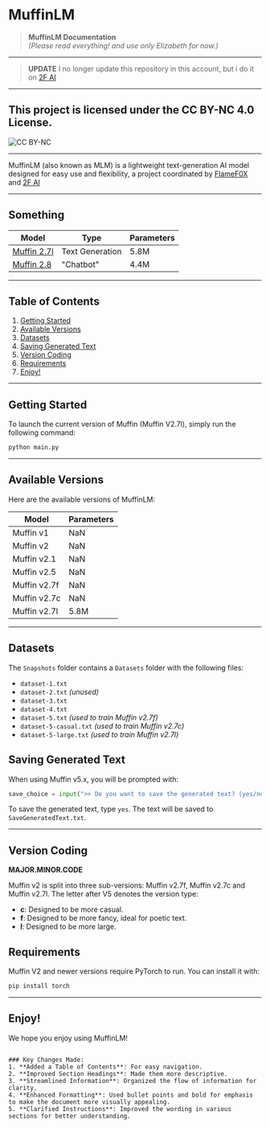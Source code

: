 # MuffinLM

> **MuffinLM Documentation**  
> *(Please read everything! and use only Elizabeth for now.)*

---

> **UPDATE**
> I no longer update this repository in this account, but i do it on [2F AI](https://github.com/2F-AI)

---

## **This project is licensed under the CC BY-NC 4.0 License.**
![CC BY-NC]( https://mirrors.creativecommons.org/presskit/buttons/88x31/svg/by-nc.svg " ")

---

MuffinLM (also known as MLM) is a lightweight text-generation AI model designed for easy use and flexibility, a project coordinated by [FlameF0X](https://github.com/FlameF0X/) and [2F AI](https://github.com/2F-AI)

---

## Something

|                            **Model**                            |    **Type**     | **Parameters** |
|-----------------------------------------------------------------|-----------------|----------------|
|   [Muffin 2.7l](https://github.com/2F-AI/MuffinLM/tree/main)    | Text Generation |      5.8M      |
| [Muffin 2.8](https://github.com/2F-AI/MuffinLM/tree/chat-model) |    "Chatbot"    |      4.4M      |

---

## Table of Contents

1. [Getting Started](#getting-started)
2. [Available Versions](#available-versions)
3. [Datasets](#datasets)
4. [Saving Generated Text](#saving-generated-text)
5. [Version Coding](#version-coding)
6. [Requirements](#requirements)
7. [Enjoy!](#enjoy)

---

## Getting Started

To launch the current version of Muffin (Muffin V2.7l), simply run the following command:

```bash
python main.py
```

---

## Available Versions

Here are the available versions of MuffinLM:

|   **Model**   | Parameters |
|---------------|------------|
|   Muffin v1   |    NaN     |
|   Muffin v2   |    NaN     |
|  Muffin v2.1  |    NaN     |
|  Muffin v2.5  |    NaN     |
| Muffin v2.7f  |    NaN     |
| Muffin v2.7c  |    NaN     |
| Muffin v2.7l  |    5.8M    |
---

## Datasets

The `Snapshots` folder contains a `Datasets` folder with the following files:

- `dataset-1.txt`
- `dataset-2.txt` *(unused)*
- `dataset-3.txt`
- `dataset-4.txt`
- `dataset-5.txt` *(used to train Muffin v2.7f)*
- `dataset-5-casual.txt` *(used to train Muffin v2.7c)*
- `dataset-5-large.txt` *(used to train Muffin v2.7l)*

## Saving Generated Text

When using Muffin v5.x, you will be prompted with:

```python
save_choice = input(">> Do you want to save the generated text? (yes/no/cancel/stop): ").strip().lower()
```

To save the generated text, type `yes`. The text will be saved to `SaveGeneratedText.txt`.

---

## Version Coding

**MAJOR.MINOR.CODE**

Muffin v2 is split into three sub-versions: Muffin v2.7f, Muffin v2.7c and Muffin v2.7l. The letter after V5 denotes the version type:

- **c**: Designed to be more casual.
- **f**: Designed to be more fancy, ideal for poetic text.
- **l**: Designed to be more large.

## Requirements

Muffin V2 and newer versions require PyTorch to run. You can install it with:

```bash
pip install torch
```

---

## Enjoy!

We hope you enjoy using MuffinLM!
```

### Key Changes Made:
1. **Added a Table of Contents**: For easy navigation.
2. **Improved Section Headings**: Made them more descriptive.
3. **Streamlined Information**: Organized the flow of information for clarity.
4. **Enhanced Formatting**: Used bullet points and bold for emphasis to make the document more visually appealing.
5. **Clarified Instructions**: Improved the wording in various sections for better understanding.
